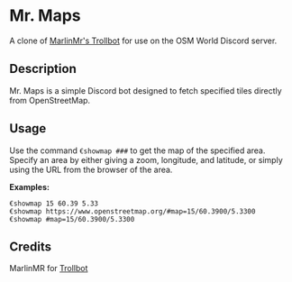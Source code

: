 # Mr. Maps

A clone of [MarlinMr's Trollbot](https://gitlab.com/MarlinMr/trollbot/-/tree/master) for use on the OSM World Discord server.

## Description

Mr. Maps is a simple Discord bot designed to fetch specified tiles directly from OpenStreetMap.

## Usage

Use the command `€showmap ###` to get the map of the specified area. Specify an area by either giving a zoom, longitude, and latitude, or simply using the URL from the browser of the area.

**Examples:**
```
€showmap 15 60.39 5.33
€showmap https://www.openstreetmap.org/#map=15/60.3900/5.3300
€showmap #map=15/60.3900/5.3300
```

## Credits
MarlinMR for [Trollbot](https://gitlab.com/MarlinMr/trollbot/-/tree/master)
